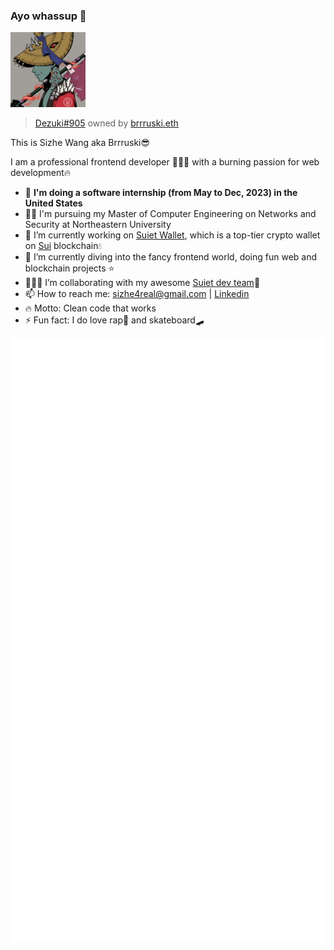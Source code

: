 ### Ayo whassup 🙌

<img src="https://github.com/bruceeewong/bruceeewong/blob/main/dezuki%23905.jpeg" width="120" height="120" />

> <a href="https://etherscan.io/nft/0xad4d85257c815a4b2c7088a664e958b035b24323/905" target="__blank">Dezuki#905</a> owned by [brrruski.eth](https://app.ens.domains/name/brrruski.eth/details)

This is Sizhe Wang aka Brrruski😎 

I am a professional frontend developer 👨🏻‍💻 with a burning passion for web development🔥

- 💼 **I'm doing a software internship (from May to Dec, 2023) in the United States**
- 🙇🏻 I'm pursuing my Master of Computer Engineering on Networks and Security at Northeastern University 
- 🚀 I’m currently working on [Suiet Wallet](https://github.com/suiet/suiet), which is a top-tier crypto wallet on [Sui](https://sui.io/) blockchain💧
- 🤿 I’m currently diving into the fancy frontend world, doing fun web and blockchain projects ⭐️
- 👨🏻‍💻 I’m collaborating with my awesome [Suiet dev team](https://suiet.app/)🥇
- 📫 How to reach me: <a href="mailto:sizhe4real@gmail.com">sizhe4real@gmail.com</a> | [Linkedin](https://www.linkedin.com/in/sizhewang97/)
- 🔥 Motto: Clean code that works
- ⚡ Fun fact: I do love rap🎤 and skateboard🛹

![Metrics](/github-metrics.svg)
